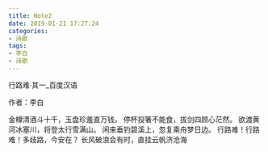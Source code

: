 ```yaml
---
title: Note2
date: 2019-01-21 17:27:24
categories: 
- 诗歌
tags:
- 李白
- 诗歌
---
```

行路难·其一_百度汉语

作者：李白

金樽清酒斗十千，玉盘珍羞直万钱。
停杯投箸不能食，拔剑四顾心茫然。
欲渡黄河冰塞川，将登太行雪满山。
闲来垂钓碧溪上，忽复乘舟梦日边。
行路难！行路难！多歧路，今安在？
长风破浪会有时，直挂云帆济沧海